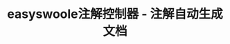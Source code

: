 ---
title: easyswoole注解控制器 - 注解自动生成文档
meta:
  - name: description
    content: easyswoole注解控制器 - 注解自动生成文档
  - name: keywords
    content:  easyswoole注解控制器 - 注解自动生成文档
---